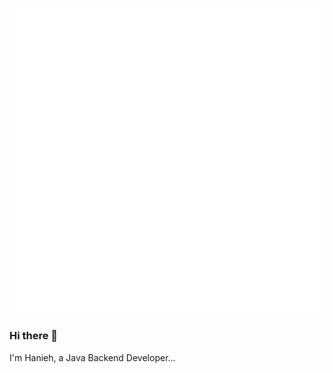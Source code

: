 ![Metrics](https://github.com/hhan188/hanieh/blob/main/github-metrics.svg)

### Hi there 👋
I'm Hanieh, a Java Backend Developer...
